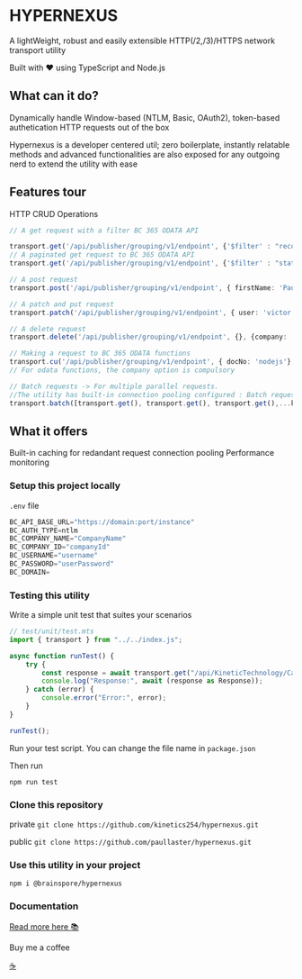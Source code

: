 # HYPERNEXUS

A lightWeight, robust and easily extensible HTTP(/2,/3)/HTTPS network transport utility

Built with :heart: using TypeScript and Node.js

## What can it do?

 Dynamically handle Window-based (NTLM, Basic, OAuth2), token-based authetication HTTP requests out of the box

Hypernexus is a developer centered util; zero boilerplate, instantly relatable methods and advanced functionalities are also exposed for any outgoing nerd to extend the utility with ease

## Features tour

HTTP CRUD Operations

```ts
// A get request with a filter BC 365 ODATA API

transport.get('/api/publisher/grouping/v1/endpoint', {'$filter' : "record eq 'recordId'"});
// A paginated get request to BC 365 ODATA API
transport.get('/api/publisher/grouping/v1/endpoint', {'$filter' : "status eq 'Review'", '$select': "name, date, status, id"}, { headers: { 'Prefer': "maxpagesize=2"}});

// A post request
transport.post('/api/publisher/grouping/v1/endpoint', { firstName: 'Paullaster', lastName: 'X', description: 'nerd', others: 'creator, mars'}, {company: 'KTL'});

// A patch and put request
transport.patch('/api/publisher/grouping/v1/endpoint', { user: 'victor', category: 'engineering', modified: true}, {company: 'KTL', primaryKey: ['id']});

// A delete request
transport.delete('/api/publisher/grouping/v1/endpoint', {}, {company: 'KTL', primaryKey: ['id']});

// Making a request to BC 365 ODATA functions
transport.cu('/api/publisher/grouping/v1/endpoint', { docNo: 'nodejs'}, {company: 'KTL'}); 
// For odata functions, the company option is compulsory

// Batch requests -> For multiple parallel requests.
//The utility has built-in connection pooling configured : Batch request leverages connection pooling
transport.batch([transport.get(), transport.get(), transport.get(),...kth])

```

## What it offers

Built-in caching for redandant request
connection pooling
Performance monitoring

### Setup this project locally

`.env` file

```js
BC_API_BASE_URL="https://domain:port/instance"
BC_AUTH_TYPE=ntlm
BC_COMPANY_NAME="CompanyName"
BC_COMPANY_ID="companyId"
BC_USERNAME="username"
BC_PASSWORD="userPassword"
BC_DOMAIN=
```

### Testing this utility

Write a simple unit test that suites your scenarios

```ts
// test/unit/test.mts
import { transport } from "../../index.js";

async function runTest() {
    try {
        const response = await transport.get("/api/KineticTechnology/CashMgt/v2.0/imprestAPI", {}, { headers: { 'Prefer': "maxpagesize=2"}}) as Response;
        console.log("Response:", await (response as Response));
    } catch (error) {
        console.error("Error:", error);
    }
}

runTest();
```

Run your test script. You can change the file name in `package.json`

Then run

`npm run test`

### Clone this repository

private `git clone https://github.com/kinetics254/hypernexus.git`

public `git clone https://github.com/paullaster/hypernexus.git`

### Use this utility in your project

`npm i @brainspore/hypernexus`

### Documentation

[Read more here :books:](https://paullaster.github.io/hypernexus)

 Buy me a coffee

[:coffee:](https://github.com/paullaster)
